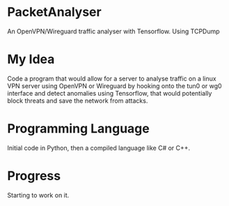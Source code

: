 # PacketAnalyser
An OpenVPN/Wireguard traffic analyser with Tensorflow. Using TCPDump

# My Idea
Code a program that would allow for a server to analyse traffic on a linux VPN server using OpenVPN or Wireguard by hooking onto the tun0 or wg0 interface and detect anomalies using Tensorflow, that would potentially block threats and save the network from attacks.

# Programming Language
Initial code in Python, then a compiled language like C# or C++.

# Progress
Starting to work on it.
